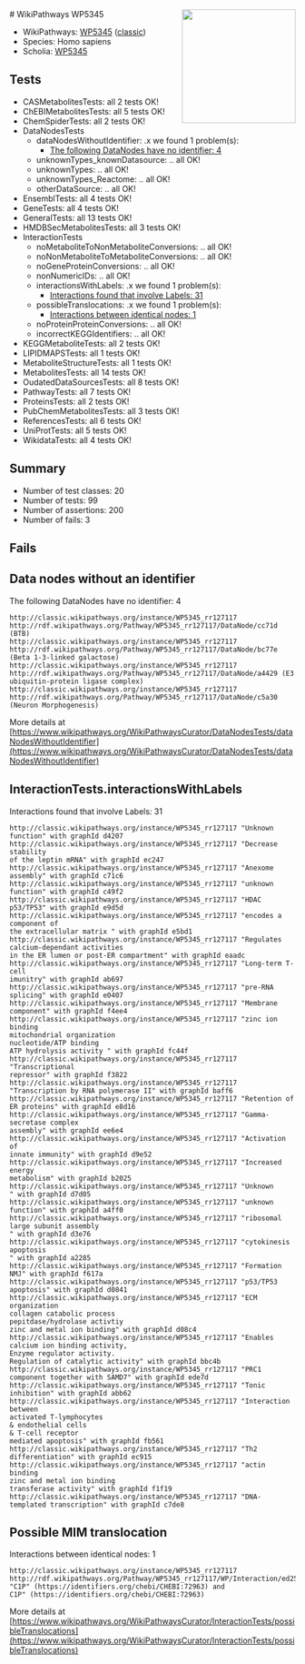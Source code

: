 <img style="float: right; width: 200px" src="https://upload.wikimedia.org/wikipedia/commons/thumb/8/83/Wplogo_with_text_500.png/640px-Wplogo_with_text_500.png" />
# WikiPathways WP5345

* WikiPathways: [WP5345](https://wikipathways.org/pathways/WP5345) ([classic](https://classic.wikipathways.org/instance/WP5345))
* Species: Homo sapiens
* Scholia: [WP5345](https://scholia.toolforge.org/wikipathways/WP5345)
## Tests
* CASMetabolitesTests: all 2 tests OK!
* ChEBIMetabolitesTests: all 5 tests OK!
* ChemSpiderTests: all 2 tests OK!
* DataNodesTests
    * dataNodesWithoutIdentifier: .x we found 1 problem(s):
        * [The following DataNodes have no identifier: 4](#d2d32fa3)
    * unknownTypes_knownDatasource: .. all OK!
    * unknownTypes: .. all OK!
    * unknownTypes_Reactome: .. all OK!
    * otherDataSource: .. all OK!
* EnsemblTests: all 4 tests OK!
* GeneTests: all 4 tests OK!
* GeneralTests: all 13 tests OK!
* HMDBSecMetabolitesTests: all 3 tests OK!
* InteractionTests
    * noMetaboliteToNonMetaboliteConversions: .. all OK!
    * noNonMetaboliteToMetaboliteConversions: .. all OK!
    * noGeneProteinConversions: .. all OK!
    * nonNumericIDs: .. all OK!
    * interactionsWithLabels: .x we found 1 problem(s):
        * [Interactions found that involve Labels: 31](#fe97a8f7)
    * possibleTranslocations: .x we found 1 problem(s):
        * [Interactions between identical nodes: 1](#1c118206)
    * noProteinProteinConversions: .. all OK!
    * incorrectKEGGIdentifiers: .. all OK!
* KEGGMetaboliteTests: all 2 tests OK!
* LIPIDMAPSTests: all 1 tests OK!
* MetaboliteStructureTests: all 1 tests OK!
* MetabolitesTests: all 14 tests OK!
* OudatedDataSourcesTests: all 8 tests OK!
* PathwayTests: all 7 tests OK!
* ProteinsTests: all 2 tests OK!
* PubChemMetabolitesTests: all 3 tests OK!
* ReferencesTests: all 6 tests OK!
* UniProtTests: all 5 tests OK!
* WikidataTests: all 4 tests OK!


## Summary

* Number of test classes: 20
* Number of tests: 99
* Number of assertions: 200
* Number of fails: 3

## Fails

<a name="d2d32fa3" />

## Data nodes without an identifier

The following DataNodes have no identifier: 4
```
http://classic.wikipathways.org/instance/WP5345_rr127117 http://rdf.wikipathways.org/Pathway/WP5345_rr127117/DataNode/cc71d (BTB)
http://classic.wikipathways.org/instance/WP5345_rr127117 http://rdf.wikipathways.org/Pathway/WP5345_rr127117/DataNode/bc77e (Beta 1-3-linked galactose)
http://classic.wikipathways.org/instance/WP5345_rr127117 http://rdf.wikipathways.org/Pathway/WP5345_rr127117/DataNode/a4429 (E3 ubiquitin-protein ligase complex)
http://classic.wikipathways.org/instance/WP5345_rr127117 http://rdf.wikipathways.org/Pathway/WP5345_rr127117/DataNode/c5a30 (Neuron Morphogenesis)
```

More details at [https://www.wikipathways.org/WikiPathwaysCurator/DataNodesTests/dataNodesWithoutIdentifier](https://www.wikipathways.org/WikiPathwaysCurator/DataNodesTests/dataNodesWithoutIdentifier)

<a name="fe97a8f7" />

## InteractionTests.interactionsWithLabels

Interactions found that involve Labels: 31
```
http://classic.wikipathways.org/instance/WP5345_rr127117 "Unknown function" with graphId d4207
http://classic.wikipathways.org/instance/WP5345_rr127117 "Decrease stability
of the leptin mRNA" with graphId ec247
http://classic.wikipathways.org/instance/WP5345_rr127117 "Anexome assembly" with graphId c71c6
http://classic.wikipathways.org/instance/WP5345_rr127117 "unknown function" with graphId c49f2
http://classic.wikipathways.org/instance/WP5345_rr127117 "HDAC p53/TP53" with graphId e9d5d
http://classic.wikipathways.org/instance/WP5345_rr127117 "encodes a component of 
the extracellular matrix " with graphId e5bd1
http://classic.wikipathways.org/instance/WP5345_rr127117 "Regulates calcium-dependant activities 
in the ER lumen or post-ER compartment" with graphId eaadc
http://classic.wikipathways.org/instance/WP5345_rr127117 "Long-term T-cell
imunitry" with graphId ab697
http://classic.wikipathways.org/instance/WP5345_rr127117 "pre-RNA splicing" with graphId e0407
http://classic.wikipathways.org/instance/WP5345_rr127117 "Membrane component" with graphId f4ee4
http://classic.wikipathways.org/instance/WP5345_rr127117 "zinc ion binding
mitochondrial organization
nucleotide/ATP binding
ATP hydrolysis activity " with graphId fc44f
http://classic.wikipathways.org/instance/WP5345_rr127117 "Transcriptional 
repressor" with graphId f3822
http://classic.wikipathways.org/instance/WP5345_rr127117 "Transcription by RNA polymerase II" with graphId baff6
http://classic.wikipathways.org/instance/WP5345_rr127117 "Retention of ER proteins" with graphId e8d16
http://classic.wikipathways.org/instance/WP5345_rr127117 "Gamma-secretase complex 
assembly" with graphId ee6e4
http://classic.wikipathways.org/instance/WP5345_rr127117 "Activation of
innate immunity" with graphId d9e52
http://classic.wikipathways.org/instance/WP5345_rr127117 "Increased energy
metabolism" with graphId b2025
http://classic.wikipathways.org/instance/WP5345_rr127117 "Unknown
" with graphId d7d05
http://classic.wikipathways.org/instance/WP5345_rr127117 "unknown function" with graphId a4ff0
http://classic.wikipathways.org/instance/WP5345_rr127117 "ribosomal large subunit assembly 
" with graphId d3e76
http://classic.wikipathways.org/instance/WP5345_rr127117 "cytokinesis
apoptosis
" with graphId a2285
http://classic.wikipathways.org/instance/WP5345_rr127117 "Formation NMJ" with graphId f617a
http://classic.wikipathways.org/instance/WP5345_rr127117 "p53/TP53 apoptosis" with graphId d0841
http://classic.wikipathways.org/instance/WP5345_rr127117 "ECM organization
collagen catabolic process
pepitdase/hydrolase activtiy
zinc and metal ion binding" with graphId d08c4
http://classic.wikipathways.org/instance/WP5345_rr127117 "Enables calcium ion binding activity, 
Enzyme regulator activity.
Regulation of catalytic activity" with graphId bbc4b
http://classic.wikipathways.org/instance/WP5345_rr127117 "PRC1 component together with SAMD7" with graphId ede7d
http://classic.wikipathways.org/instance/WP5345_rr127117 "Tonic inhibition" with graphId abb62
http://classic.wikipathways.org/instance/WP5345_rr127117 "Interaction between
activated T-lymphocytes
& endothelial cells 
& T-cell receptor 
mediated apoptosis" with graphId fb561
http://classic.wikipathways.org/instance/WP5345_rr127117 "Th2 differentiation" with graphId ec915
http://classic.wikipathways.org/instance/WP5345_rr127117 "actin binding
zinc and metal ion binding
transferase activity" with graphId f1f19
http://classic.wikipathways.org/instance/WP5345_rr127117 "DNA-templated transcription" with graphId c7de8
```

<a name="1c118206" />

## Possible MIM translocation

Interactions between identical nodes: 1
```
http://classic.wikipathways.org/instance/WP5345_rr127117 http://rdf.wikipathways.org/Pathway/WP5345_rr127117/WP/Interaction/ed25c "C1P" (https://identifiers.org/chebi/CHEBI:72963) and 
C1P" (https://identifiers.org/chebi/CHEBI:72963)
```

More details at [https://www.wikipathways.org/WikiPathwaysCurator/InteractionTests/possibleTranslocations](https://www.wikipathways.org/WikiPathwaysCurator/InteractionTests/possibleTranslocations)

